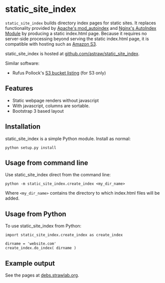# static_site_index

`static_site_index` builds directory index pages for static sites. It
replaces functionality provided by [Apache's mod_autoindex](http://httpd.apache.org/docs/trunk/mod/mod_autoindex.html)
and [Nginx's AutoIndex Module](http://nginx.org/en/docs/http/ngx_http_autoindex_module.html) by producing a static index.html page. Because it requires no server-side processing beyond serving the static index.html page, it is compatible with hosting such as [Amazon S3](http://docs.aws.amazon.com/AmazonS3/latest/dev/HowDoIWebsiteConfiguration.html).

static_site_index is hosted at [github.com/astraw/static_site_index](https://github.com/astraw/static_site_index).

Similar software:

* Rufus Pollock's [S3 bucket listing](https://github.com/rgrp/s3-bucket-listing)  (for S3 only)

## Features

* Static webpage renders without javascript
* With javascript, columns are sortable.
* Bootstrap 3 based layout

## Installation

static_site_index is a simple Python module. Install as normal:

    python setup.py install

## Usage from command line

Use static_site_index direct from the command line:

    python -m static_site_index.create_index <my_dir_name>

Where `<my_dir_name>` contains the directory to which index.html files
will be added.

## Usage from Python

To use static_site_index from Python:

    import static_site_index.create_index as create_index

    dirname = 'website.com'
    create_index.do_index( dirname )

## Example output

See the pages at [debs.strawlab.org](http://debs.strawlab.org/).
